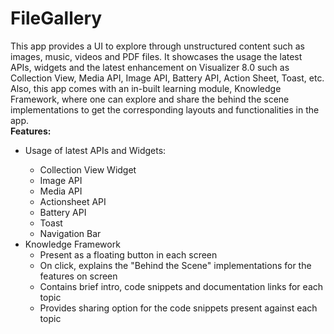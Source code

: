 # FileGallery
This app provides a UI to explore through unstructured content such as images, music, videos and PDF files. It showcases the usage the latest APIs, widgets and the latest enhancement on Visualizer 8.0 such as Collection View, Media API, Image API, Battery API, Action Sheet, Toast, etc. Also, this app comes with an in-built learning module, Knowledge Framework, where one can explore and share the behind the scene implementations to get the corresponding layouts and functionalities in the app.<br/>
<b>Features:</b> 
<br/><ul> <li>Usage of latest APIs and Widgets: <br/>
  <ul>
    <li>Collection View Widget </li>
   <li>Image API </li>
   <li>Media API </li>
   <li>Actionsheet API </li>
   <li>Battery API </li>
   <li>Toast  </li>
     <li>Navigation Bar </li> </ul></li>
  <li>Knowledge Framework <br/>
    <ul>
     <li>Present as a floating button in each screen </li>
     <li>On click, explains the "Behind the Scene" implementations for the features on screen </li>
     <li>Contains brief intro, code snippets and documentation links for each topic </li>
     <li>Provides sharing option for the code snippets present against each topic</li> </li>
</ul>
